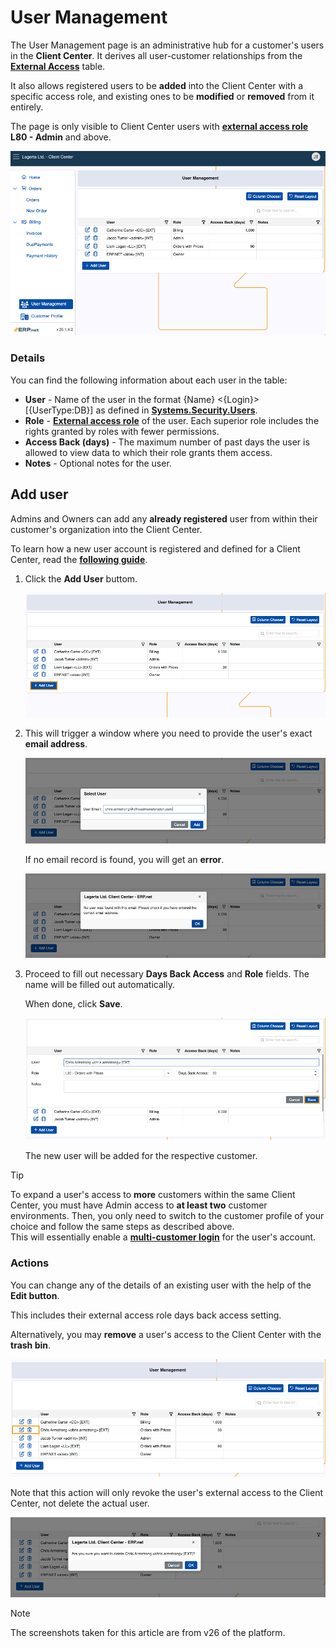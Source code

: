 # User Management 

The User Management page is an administrative hub for a customer's users in the **Client Center**. It derives all user-customer relationships from the **[External Access](https://docs.erp.net/tech/modules/crm/sales/customers/external-access.html)** table.

It also allows registered users to be **added** into the Client Center with a specific access role, and existing ones to be **modified** or **removed** from it entirely.

The page is only visible to Client Center users with **[external access role](https://docs.erp.net/tech/modules/crm/sales/customers/external-access.html#roles)** **L80 - Admin** and above.

![pictures](pictures/user_management_page.png)

### Details

You can find the following information about each user in the table:

* **User** -  Name of the user in the format {Name} <{Login}> [{UserType:DB}] as defined in **[Systems.Security.Users](https://docs.erp.net/model/entities/Systems.Security.Users.html)**.
* **Role** - **[External access role](../index.md#role-based-access)** of the user. Each superior role includes the rights granted by roles with fewer permissions.
* **Access Back (days)** - The maximum number of past days the user is allowed to view data to which their role grants them access.
* **Notes** - Optional notes for the user.

## Add user

Admins and Owners can add any **already registered** user from within their customer's organization into the Client Center.

To learn how a new user account is registered and defined for a Client Center, read the **[following guide](https://docs.erp.net/tech/modules/crm/clientcenter/how-to/setup-a-new-user-account-v26.html)**.

1. Click the **Add User** buttom.
   
   ![pictures](pictures/user_management_adduser.png)
   
2. This will trigger a window where you need to provide the user's exact **email address**.

   ![pictures](pictures/user_add.png)

   If no email record is found, you will get an **error**.

   ![pictures](pictures/user_management_error.png)

3. Proceed to fill out necessary **Days Back Access** and **Role** fields. The name will be filled out automatically.

   When done, click **Save**.

   ![pictures](pictures/user_fields.png)

   The new user will be added for the respective customer.

> [!TIP]
> 
> To expand a user's access to **more** customers within the same Client Center, you must have Admin access to **at least two** customer environments. Then, you only need to switch to the customer profile of your choice and follow the same steps as described above. <br>
> This will essentially enable a **[multi-customer login](https://docs.erp.net/tech/modules/crm/clientcenter/index.html#multi-customer-login)** for the user's account.

### Actions

You can change any of the details of an existing user with the help of the **Edit button**.

This includes their external access role days back access setting.

Alternatively, you may **remove** a user's access to the Client Center with the **trash bin**.

![pictures](pictures/user_actions.png)

Note that this action will only revoke the user's external access to the Client Center, not delete the actual user.

![pictures](pictures/user_delete_warning.png)

> [!NOTE]
> 
> The screenshots taken for this article are from v26 of the platform.
